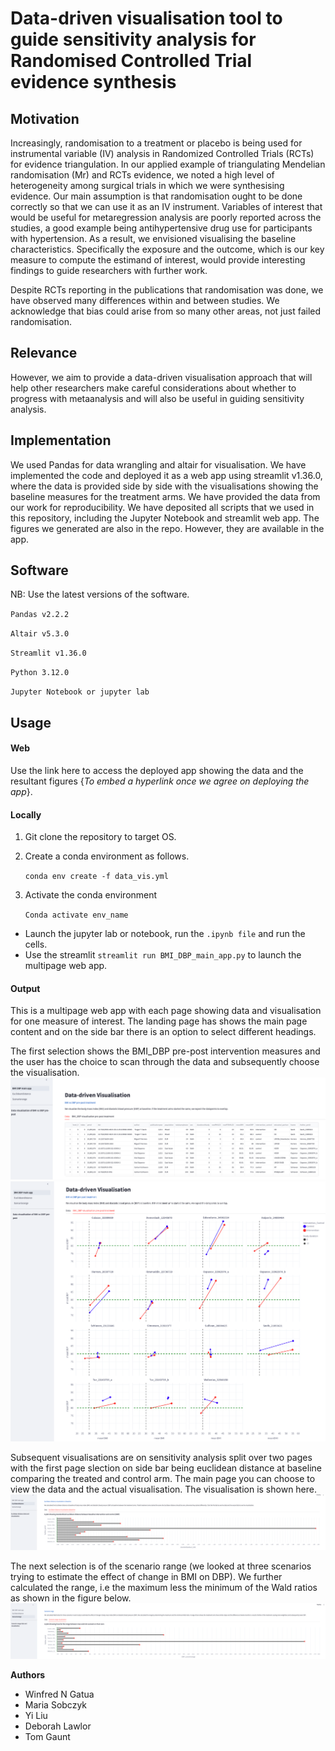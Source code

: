 # Data-driven visualisation tool to guide sensitivity analysis for Randomised Controlled Trial evidence synthesis

## Motivation
Increasingly, randomisation to a treatment or placebo is being used for instrumental variable (IV) analysis in Randomized Controlled Trials (RCTs) for evidence triangulation.
In our applied example of triangulating Mendelian randomisation (Mr) and RCTs evidence, we noted a high level of heterogeneity among surgical trials in which we were synthesising evidence. Our main assumption is that randomisation ought to be done correctly so that we can use it as an IV instrument. Variables of interest that would be useful for metaregression analysis are poorly reported across the studies, a good example being antihypertensive drug use for participants with hypertension. As a result, we envisioned visualising the baseline characteristics. Specifically the exposure and the outcome, which is our key measure to compute the estimand of interest, would provide interesting findings to guide researchers with further work.

Despite RCTs reporting in the publications that randomisation was done, we have observed many differences within and between studies. 
We acknowledge that bias could arise from so many other areas, not just failed randomisation. 

## Relevance
However, we aim to provide a data-driven visualisation approach that will help other researchers make careful considerations about whether to progress with metaanalysis and will also be useful in guiding sensitivity analysis.


##  Implementation
We used Pandas for data wrangling and altair for visualisation.
We have implemented the code and deployed it as a web app using streamlit v1.36.0, where the data is provided side by side with the visualisations showing the baseline measures for the treatment arms.
We have provided the data from our work for reproducibility.
We have deposited all scripts that we used in this repository, including the Jupyter Notebook and streamlit web app. 
The figures we generated are also in the repo. However, they are available in the app.


## Software
NB: Use the latest versions of the software.

`Pandas v2.2.2`

`Altair v5.3.0`

`Streamlit v1.36.0`

`Python 3.12.0`

`Jupyter Notebook or jupyter lab`

## Usage

#### Web
Use the link here to access the deployed app showing the data and the resultant figures {*To embed a hyperlink once we agree on deploying the app*}.

#### Locally

1. Git clone the repository to target OS.

2. Create a conda environment as follows.
   
   `conda env create -f data_vis.yml`
   
4. Activate the conda environment
   
   `Conda activate env_name`
   
- Launch the jupyter lab or notebook, run the `.ipynb file` and run the cells.
- Use the streamlit `streamlit run BMI_DBP_main_app.py` to launch the multipage web app.

#### Output

This is a multipage web app with each page showing data and visualisation for one measure of interest.
The landing page has shows the main page content and on the side bar there is an option to select different headings.

The first selection shows the BMI_DBP pre-post intervention measures and the user has the choice to scan through the data and subsequently choose the visualisation.
![BMI_DBP_prepostdata](images/BMI_DBP_prepost_data.png)
![BMI_DBP_prepost](images/BMI_DBP_prepost.png)


Subsequent visualisations are on sensitivity analysis split over two pages with the first page slection on side bar being euclidean distance at baseline comparing the treated and control arm. The main page you can choose to view the data and the actual visualisation. The visualisation is shown here.
![BMI_DBP_eucdist](images/BMI_DBP_eucdist.png)

The next selection is of the scenario range (we looked at three scenarios trying to estimate the effect of change in BMI on DBP). We further calculated the range, i.e the maximum less the minimum of the Wald ratios as shown in the figure below.
![BMI_DBP_range](images/BMI_DBP_range.png)

   


**Authors**
- Winfred N Gatua
- Maria Sobczyk
- Yi Liu
- Deborah Lawlor
- Tom Gaunt
